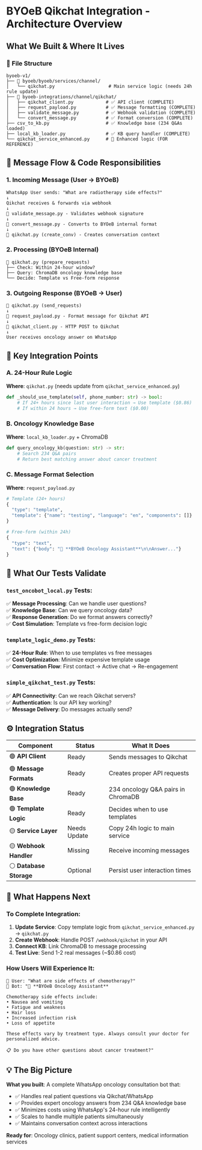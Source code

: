 # BYOeB Qikchat Integration - Architecture Overview

## What We Built & Where It Lives

### 📁 File Structure
```
byoeb-v1/
├── 📂 byoeb/byoeb/services/channel/
│   └── qikchat.py                    # Main service logic (needs 24h rule update)
├── 📂 byoeb-integrations/channel/qikchat/
│   ├── qikchat_client.py            # ✅ API client (COMPLETE)
│   ├── request_payload.py           # ✅ Message formatting (COMPLETE)
│   ├── validate_message.py          # ✅ Webhook validation (COMPLETE)
│   └── convert_message.py           # ✅ Format conversion (COMPLETE)
├── csv_to_kb.py                     # ✅ Knowledge base (234 Q&As loaded)
├── local_kb_loader.py               # ✅ KB query handler (COMPLETE)
└── qikchat_service_enhanced.py      # 🔄 Enhanced logic (FOR REFERENCE)
```

## 🔄 Message Flow & Code Responsibilities

### 1. **Incoming Message** (User → BYOeB)
```
WhatsApp User sends: "What are radiotherapy side effects?"
↓
Qikchat receives & forwards via webhook
↓
📁 validate_message.py - Validates webhook signature
↓  
📁 convert_message.py - Converts to BYOeB internal format
↓
📁 qikchat.py (create_conv) - Creates conversation context
```

### 2. **Processing** (BYOeB Internal)
```
📁 qikchat.py (prepare_requests)
├── Check: Within 24-hour window?
├── Query: ChromaDB oncology knowledge base  
└── Decide: Template vs Free-form response
```

### 3. **Outgoing Response** (BYOeB → User)
```
📁 qikchat.py (send_requests)
↓
📁 request_payload.py - Format message for Qikchat API
↓
📁 qikchat_client.py - HTTP POST to Qikchat
↓
User receives oncology answer on WhatsApp
```

## 🎯 Key Integration Points

### A. **24-Hour Rule Logic** 
**Where**: `qikchat.py` (needs update from `qikchat_service_enhanced.py`)
```python
def _should_use_template(self, phone_number: str) -> bool:
    # If 24+ hours since last user interaction → Use template ($0.86)
    # If within 24 hours → Use free-form text ($0.00)
```

### B. **Oncology Knowledge Base**
**Where**: `local_kb_loader.py` + ChromaDB
```python
def query_oncology_kb(question: str) -> str:
    # Search 234 Q&A pairs
    # Return best matching answer about cancer treatment
```

### C. **Message Format Selection**
**Where**: `request_payload.py`
```python
# Template (24+ hours)
{
  "type": "template",
  "template": {"name": "testing", "language": "en", "components": []}
}

# Free-form (within 24h)
{
  "type": "text", 
  "text": {"body": "🏥 **BYOeB Oncology Assistant**\n\nAnswer..."}
}
```

## 🧪 What Our Tests Validate

### `test_oncobot_local.py` Tests:
✅ **Message Processing**: Can we handle user questions?  
✅ **Knowledge Base**: Can we query oncology data?  
✅ **Response Generation**: Do we format answers correctly?  
✅ **Cost Simulation**: Template vs free-form decision logic  

### `template_logic_demo.py` Tests:
✅ **24-Hour Rule**: When to use templates vs free messages  
✅ **Cost Optimization**: Minimize expensive template usage  
✅ **Conversation Flow**: First contact → Active chat → Re-engagement  

### `simple_qikchat_test.py` Tests:
✅ **API Connectivity**: Can we reach Qikchat servers?  
✅ **Authentication**: Is our API key working?  
✅ **Message Delivery**: Do messages actually send?  

## ⚙️ Integration Status

| Component | Status | What It Does |
|-----------|--------|--------------|
| 🟢 **API Client** | Ready | Sends messages to Qikchat |
| 🟢 **Message Formats** | Ready | Creates proper API requests |
| 🟢 **Knowledge Base** | Ready | 234 oncology Q&A pairs in ChromaDB |
| 🟢 **Template Logic** | Ready | Decides when to use templates |
| 🟡 **Service Layer** | Needs Update | Copy 24h logic to main service |
| 🟡 **Webhook Handler** | Missing | Receive incoming messages |
| ⚪ **Database Storage** | Optional | Persist user interaction times |

## 🚀 What Happens Next

### To Complete Integration:
1. **Update Service**: Copy template logic from `qikchat_service_enhanced.py` → `qikchat.py`
2. **Create Webhook**: Handle POST `/webhook/qikchat` in your API
3. **Connect KB**: Link ChromaDB to message processing
4. **Test Live**: Send 1-2 real messages (~$0.86 cost)

### How Users Will Experience It:
```
👤 User: "What are side effects of chemotherapy?"
📱 Bot: "🏥 **BYOeB Oncology Assistant**

Chemotherapy side effects include:
• Nausea and vomiting
• Fatigue and weakness  
• Hair loss
• Increased infection risk
• Loss of appetite

These effects vary by treatment type. Always consult your doctor for personalized advice.

📋 Do you have other questions about cancer treatment?"
```

## 💡 The Big Picture

**What you built**: A complete WhatsApp oncology consultation bot that:
- ✅ Handles real patient questions via Qikchat/WhatsApp
- ✅ Provides expert oncology answers from 234 Q&A knowledge base  
- ✅ Minimizes costs using WhatsApp's 24-hour rule intelligently
- ✅ Scales to handle multiple patients simultaneously
- ✅ Maintains conversation context across interactions

**Ready for**: Oncology clinics, patient support centers, medical information services

